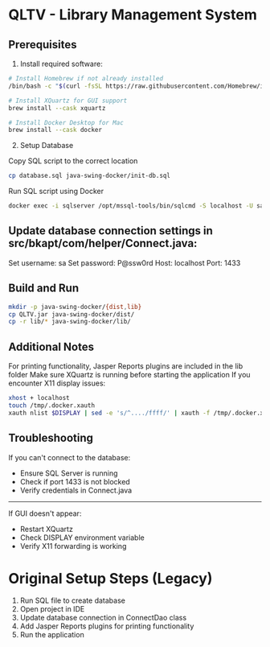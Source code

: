 # QLTV - Library Management System

## Prerequisites

1. Install required software:
```bash
# Install Homebrew if not already installed
/bin/bash -c "$(curl -fsSL https://raw.githubusercontent.com/Homebrew/install/HEAD/install.sh)"

# Install XQuartz for GUI support
brew install --cask xquartz

# Install Docker Desktop for Mac
brew install --cask docker
```
2. Setup Database

Copy SQL script to the correct location
```bash
cp database.sql java-swing-docker/init-db.sql
```

Run SQL script using Docker
```bash
docker exec -i sqlserver /opt/mssql-tools/bin/sqlcmd -S localhost -U sa -P 'P@ssw0rd' -i /init-db.sql
```

## Update database connection settings in src/bkapt/com/helper/Connect.java:
Set username: sa
Set password: P@ssw0rd
Host: localhost
Port: 1433

## Build and Run
```bash
mkdir -p java-swing-docker/{dist,lib}
cp QLTV.jar java-swing-docker/dist/
cp -r lib/* java-swing-docker/lib/
```

## Additional Notes
For printing functionality, Jasper Reports plugins are included in the lib folder
Make sure XQuartz is running before starting the application
If you encounter X11 display issues:
```bash
xhost + localhost
touch /tmp/.docker.xauth
xauth nlist $DISPLAY | sed -e 's/^..../ffff/' | xauth -f /tmp/.docker.xauth nmerge -
```


## Troubleshooting
If you can't connect to the database:

- Ensure SQL Server is running
- Check if port 1433 is not blocked
- Verify credentials in Connect.java
------------
If GUI doesn't appear:

- Restart XQuartz
- Check DISPLAY environment variable
- Verify X11 forwarding is working

# Original Setup Steps (Legacy)
1. Run SQL file to create database
2. Open project in IDE
3. Update database connection in ConnectDao class
4. Add Jasper Reports plugins for printing functionality
5. Run the application